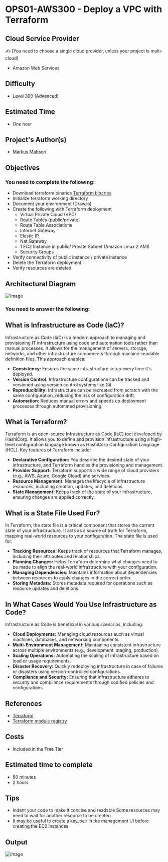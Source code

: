 # OPS01-AWS300 - Deploy a VPC with Terraform


## Cloud Service Provider
✍️ [You need to choose a single cloud provider, unless your project is multi-cloud]

- Amazon Web Services


## Difficulty

- Level 300 (Advanced)

## Estimated Time
- One hour 

## Project's Author(s)


- [Markus Mabson ](https://www.linkedin.com/in/markus-mabson-86917a133/)

## Objectives

### You need to complete the following:
- Download terraform binaries [Terraform binaries](https://www.terraform.io/downloads.html)
- Initialize terraform working directory 
- Document your environment (Draw.io)
- Create the following with Terraform deployment
    - Virtual Private Cloud (VPC)
    - Route Tables (public/private)
    - Route Table Associations
    - Internet Gateway
    - Elastic IP
    - Nat Gateway 
    - 1 EC2 Instance in public/ Private Subnet  (Amazon  Linux 2 AMI)
    - Security Groups
- Verify connectivity of public instance / private instance 
- Delete the Terraform deployment
- Verify resources are deleted

## Architectural Diagram
![image](https://github.com/shubhammurti/AWS-Projects-Portfolio-pvt/blob/5ad863bea04ca653e5bd82ca47701661ac7ff050/LEVEL%20300/2.%20Deploy%20a%20VPC%20with%20Terraform/Image.png)

### You need to answer the following:

## What is Infrastructure as Code (IaC)?

Infrastructure as Code (IaC) is a modern approach to managing and provisioning IT infrastructure using code and automation tools rather than manual processes. It allows for the management of servers, storage, networks, and other infrastructure components through machine-readable definition files. This approach enables:
- **Consistency:** Ensures the same infrastructure setup every time it's deployed.
- **Version Control:** Infrastructure configurations can be tracked and versioned using version control systems like Git.
- **Reproducibility:** Infrastructure can be recreated from scratch with the same configuration, reducing the risk of configuration drift.
- **Automation:** Reduces manual errors and speeds up deployment processes through automated provisioning.

## What is Terraform?

Terraform is an open-source Infrastructure as Code (IaC) tool developed by HashiCorp. It allows you to define and provision infrastructure using a high-level configuration language known as HashiCorp Configuration Language (HCL). Key features of Terraform include:
- **Declarative Configuration:** You describe the desired state of your infrastructure, and Terraform handles the provisioning and management.
- **Provider Support:** Terraform supports a wide range of cloud providers (e.g., AWS, Azure, Google Cloud) and services.
- **Resource Management:** Manages the lifecycle of infrastructure resources, including creation, updates, and deletions.
- **State Management:** Keeps track of the state of your infrastructure, ensuring changes are applied correctly.

## What is a State File Used For?

In Terraform, the state file is a critical component that stores the current state of your infrastructure. It acts as a source of truth for Terraform, mapping real-world resources to your configuration. The state file is used for:
- **Tracking Resources:** Keeps track of resources that Terraform manages, including their attributes and relationships.
- **Planning Changes:** Helps Terraform determine what changes need to be made to align the real-world infrastructure with your configuration.
- **Managing Dependencies:** Maintains information about dependencies between resources to apply changes in the correct order.
- **Storing Metadata:** Stores metadata required for operations such as resource updates and deletions.

## In What Cases Would You Use Infrastructure as Code?

Infrastructure as Code is beneficial in various scenarios, including:
- **Cloud Deployments:** Managing cloud resources such as virtual machines, databases, and networking components.
- **Multi-Environment Management:** Maintaining consistent infrastructure across multiple environments (e.g., development, staging, production).
- **Scaling Operations:** Automating the scaling of infrastructure based on load or usage requirements.
- **Disaster Recovery:** Quickly redeploying infrastructure in case of failures or disasters using version-controlled configurations.
- **Compliance and Security:** Ensuring that infrastructure adheres to security and compliance requirements through codified policies and configurations.


## References
- [Terraform](https://www.terraform.io/)
- [Terraform module registry](https://registry.terraform.io/)

## Costs
- Included in the Free Tier


## Estimated time to complete
- 60 minutes
- 2 hours

## Tips
- Indent your code to make it concise and readable
Some resources may need to wait for another resource to be created. 
- It may be useful to create a key_pair in the management UI before creating the EC2 instances

## Output
![image](https://github.com/shubhammurti/AWS-Projects-Portfolio-pvt/blob/5ad863bea04ca653e5bd82ca47701661ac7ff050/LEVEL%20300/2.%20Deploy%20a%20VPC%20with%20Terraform/Gif.gif)
